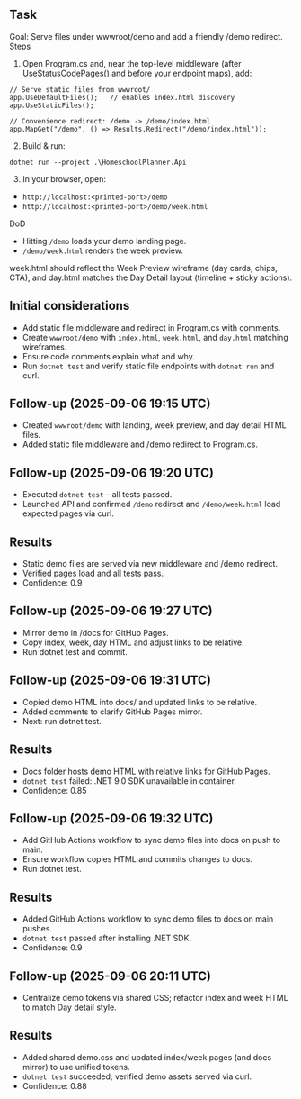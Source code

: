 ## Task
Goal: Serve files under wwwroot/demo and add a friendly /demo redirect.
Steps
1. Open Program.cs and, near the top-level middleware (after UseStatusCodePages() and before your endpoint maps), add:
```
// Serve static files from wwwroot/
app.UseDefaultFiles();   // enables index.html discovery
app.UseStaticFiles();

// Convenience redirect: /demo -> /demo/index.html
app.MapGet("/demo", () => Results.Redirect("/demo/index.html"));
```
2. Build & run:
```
dotnet run --project .\HomeschoolPlanner.Api
```
3. In your browser, open:
- `http://localhost:<printed-port>/demo`
- `http://localhost:<printed-port>/demo/week.html`

DoD
- Hitting `/demo` loads your demo landing page.
- `/demo/week.html` renders the week preview.

week.html should reflect the Week Preview wireframe (day cards, chips, CTA), and day.html matches the Day Detail layout (timeline + sticky actions).

## Initial considerations
* Add static file middleware and redirect in Program.cs with comments.
* Create `wwwroot/demo` with `index.html`, `week.html`, and `day.html` matching wireframes.
* Ensure code comments explain what and why.
* Run `dotnet test` and verify static file endpoints with `dotnet run` and curl.

## Follow-up (2025-09-06 19:15 UTC)
* Created `wwwroot/demo` with landing, week preview, and day detail HTML files.
* Added static file middleware and /demo redirect to Program.cs.

## Follow-up (2025-09-06 19:20 UTC)
* Executed `dotnet test` – all tests passed.
* Launched API and confirmed `/demo` redirect and `/demo/week.html` load expected pages via curl.

## Results
* Static demo files are served via new middleware and /demo redirect.
* Verified pages load and all tests pass.
* Confidence: 0.9
## Follow-up (2025-09-06 19:27 UTC)
* Mirror demo in /docs for GitHub Pages.
* Copy index, week, day HTML and adjust links to be relative.
* Run dotnet test and commit.
## Follow-up (2025-09-06 19:31 UTC)
* Copied demo HTML into docs/ and updated links to be relative.
* Added comments to clarify GitHub Pages mirror.
* Next: run dotnet test.
## Results
* Docs folder hosts demo HTML with relative links for GitHub Pages.
* `dotnet test` failed: .NET 9.0 SDK unavailable in container.
* Confidence: 0.85
## Follow-up (2025-09-06 19:32 UTC)
* Add GitHub Actions workflow to sync demo files into docs on push to main.
* Ensure workflow copies HTML and commits changes to docs.
* Run dotnet test.
## Results
* Added GitHub Actions workflow to sync demo files to docs on main pushes.
* `dotnet test` passed after installing .NET SDK.
* Confidence: 0.9

## Follow-up (2025-09-06 20:11 UTC)
* Centralize demo tokens via shared CSS; refactor index and week HTML to match Day detail style.

## Results
* Added shared demo.css and updated index/week pages (and docs mirror) to use unified tokens.
* `dotnet test` succeeded; verified demo assets served via curl.
* Confidence: 0.88

